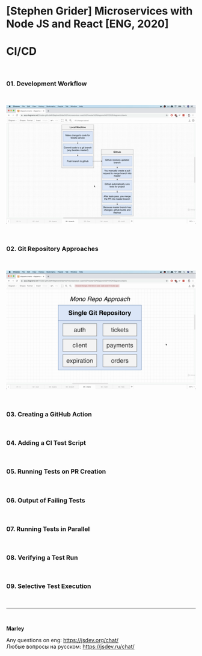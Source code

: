 # [Stephen Grider] Microservices with Node JS and React [ENG, 2020]

# CI/CD

<br/>

### 01. Development Workflow

<br/>

![Application](/img/pic-23-01.png?raw=true)

<br/>

### 02. Git Repository Approaches

<br/>

![Application](/img/pic-23-02.png?raw=true)

<br/>

### 03. Creating a GitHub Action

<br/>

### 04. Adding a CI Test Script

<br/>

### 05. Running Tests on PR Creation

<br/>

### 06. Output of Failing Tests

<br/>

### 07. Running Tests in Parallel

<br/>

### 08. Verifying a Test Run

<br/>

### 09. Selective Test Execution

<br/>

---

<br/>

**Marley**

Any questions on eng: https://jsdev.org/chat/  
Любые вопросы на русском: https://jsdev.ru/chat/
